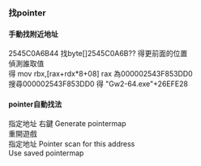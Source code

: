 ### 找pointer
#### 手動找附近地址
2545C0A6B44 找byte[]2545C0A6B?? 得更前面的位置  
偵測誰取值  
得  mov rbx,[rax+rdx*8+08] rax 為000002543F853DD0  
搜尋000002543F853DD0 得 "Gw2-64.exe"+26EFE28  
#### pointer自動找法
指定地址 右鍵 Generate pointermap  
重開遊戲  
指定地址 Pointer scan for this address  
Use saved pointermap
